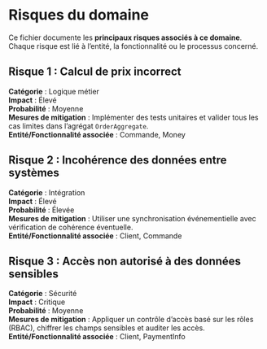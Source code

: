 # Risques du domaine

Ce fichier documente les **principaux risques associés à ce domaine**.  
Chaque risque est lié à l’entité, la fonctionnalité ou le processus concerné.

## Risque 1 : Calcul de prix incorrect

**Catégorie** : Logique métier  
**Impact** : Élevé  
**Probabilité** : Moyenne  
**Mesures de mitigation** : Implémenter des tests unitaires et valider tous les cas limites dans l’agrégat `OrderAggregate`.  
**Entité/Fonctionnalité associée** : Commande, Money

## Risque 2 : Incohérence des données entre systèmes

**Catégorie** : Intégration  
**Impact** : Élevé  
**Probabilité** : Élevée  
**Mesures de mitigation** : Utiliser une synchronisation événementielle avec vérification de cohérence éventuelle.  
**Entité/Fonctionnalité associée** : Client, Commande

## Risque 3 : Accès non autorisé à des données sensibles

**Catégorie** : Sécurité  
**Impact** : Critique  
**Probabilité** : Moyenne  
**Mesures de mitigation** : Appliquer un contrôle d’accès basé sur les rôles (RBAC), chiffrer les champs sensibles et auditer les accès.  
**Entité/Fonctionnalité associée** : Client, PaymentInfo
